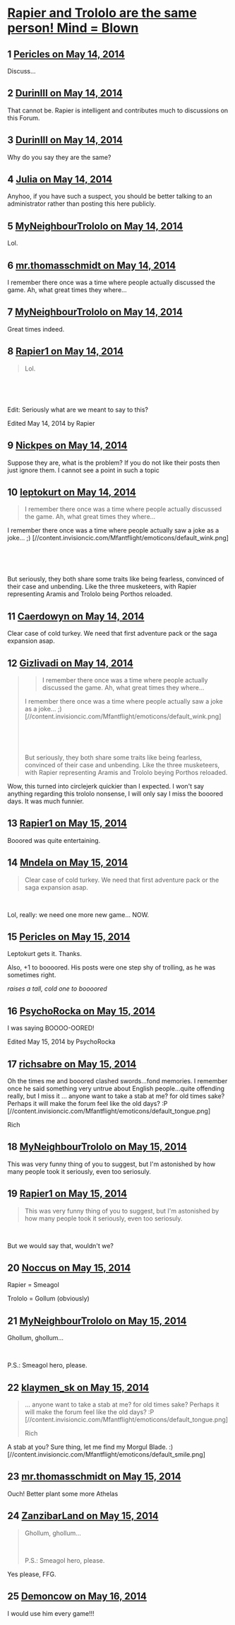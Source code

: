 # [Rapier and Trololo are the same person!  Mind = Blown](https://community.fantasyflightgames.com/topic/106243-rapier-and-trololo-are-the-same-person-mind-blown/)

## 1 [Pericles on May 14, 2014](https://community.fantasyflightgames.com/topic/106243-rapier-and-trololo-are-the-same-person-mind-blown/?do=findComment&comment=1084351)

Discuss...

## 2 [DurinIII on May 14, 2014](https://community.fantasyflightgames.com/topic/106243-rapier-and-trololo-are-the-same-person-mind-blown/?do=findComment&comment=1084384)

That cannot be. Rapier is intelligent and contributes much to discussions on this Forum.

## 3 [DurinIII on May 14, 2014](https://community.fantasyflightgames.com/topic/106243-rapier-and-trololo-are-the-same-person-mind-blown/?do=findComment&comment=1084385)

Why do you say they are the same?

## 4 [Julia on May 14, 2014](https://community.fantasyflightgames.com/topic/106243-rapier-and-trololo-are-the-same-person-mind-blown/?do=findComment&comment=1084391)

Anyhoo, if you have such a suspect, you should be better talking to an administrator rather than posting this here publicly.

## 5 [MyNeighbourTrololo on May 14, 2014](https://community.fantasyflightgames.com/topic/106243-rapier-and-trololo-are-the-same-person-mind-blown/?do=findComment&comment=1084402)

Lol.

## 6 [mr.thomasschmidt on May 14, 2014](https://community.fantasyflightgames.com/topic/106243-rapier-and-trololo-are-the-same-person-mind-blown/?do=findComment&comment=1084417)

I remember there once was a time where people actually discussed the game. Ah, what great times they where...

## 7 [MyNeighbourTrololo on May 14, 2014](https://community.fantasyflightgames.com/topic/106243-rapier-and-trololo-are-the-same-person-mind-blown/?do=findComment&comment=1084476)

Great times indeed.

## 8 [Rapier1 on May 14, 2014](https://community.fantasyflightgames.com/topic/106243-rapier-and-trololo-are-the-same-person-mind-blown/?do=findComment&comment=1084552)

> Lol.

 

 

Edit: Seriously what are we meant to say to this?

Edited May 14, 2014 by Rapier

## 9 [Nickpes on May 14, 2014](https://community.fantasyflightgames.com/topic/106243-rapier-and-trololo-are-the-same-person-mind-blown/?do=findComment&comment=1084749)

Suppose they are, what is the problem? If you do not like their posts then just ignore them. I cannot see a point in such a topic

## 10 [leptokurt on May 14, 2014](https://community.fantasyflightgames.com/topic/106243-rapier-and-trololo-are-the-same-person-mind-blown/?do=findComment&comment=1084798)

> I remember there once was a time where people actually discussed the game. Ah, what great times they where...

I remember there once was a time where people actually saw a joke as a joke... ;) [//content.invisioncic.com/Mfantflight/emoticons/default_wink.png]

 

 

But seriously, they both share some traits like being fearless, convinced of their case and unbending. Like the three musketeers, with Rapier representing Aramis and Trololo being Porthos reloaded.

## 11 [Caerdowyn on May 14, 2014](https://community.fantasyflightgames.com/topic/106243-rapier-and-trololo-are-the-same-person-mind-blown/?do=findComment&comment=1084841)

Clear case of cold turkey. We need that first adventure pack or the saga expansion asap.

## 12 [Gizlivadi on May 14, 2014](https://community.fantasyflightgames.com/topic/106243-rapier-and-trololo-are-the-same-person-mind-blown/?do=findComment&comment=1084891)

> > I remember there once was a time where people actually discussed the game. Ah, what great times they where...
> 
> I remember there once was a time where people actually saw a joke as a joke... ;) [//content.invisioncic.com/Mfantflight/emoticons/default_wink.png]
> 
>  
> 
>  
> 
> But seriously, they both share some traits like being fearless, convinced of their case and unbending. Like the three musketeers, with Rapier representing Aramis and Trololo beying Porthos reloaded.

Wow, this turned into circlejerk quickier than I expected. I won't say anything regarding this trololo nonsense, I will only say I miss the booored days. It was much funnier.

## 13 [Rapier1 on May 15, 2014](https://community.fantasyflightgames.com/topic/106243-rapier-and-trololo-are-the-same-person-mind-blown/?do=findComment&comment=1084951)

Booored was quite entertaining.

## 14 [Mndela on May 15, 2014](https://community.fantasyflightgames.com/topic/106243-rapier-and-trololo-are-the-same-person-mind-blown/?do=findComment&comment=1084959)

> Clear case of cold turkey. We need that first adventure pack or the saga expansion asap.

 

Lol, really: we need one more new game... NOW.

## 15 [Pericles on May 15, 2014](https://community.fantasyflightgames.com/topic/106243-rapier-and-trololo-are-the-same-person-mind-blown/?do=findComment&comment=1085035)

Leptokurt gets it. Thanks.

Also, +1 to boooored. His posts were one step shy of trolling, as he was sometimes right.

*raises a tall, cold one to boooored*

## 16 [PsychoRocka on May 15, 2014](https://community.fantasyflightgames.com/topic/106243-rapier-and-trololo-are-the-same-person-mind-blown/?do=findComment&comment=1085211)

I was saying BOOOO-OORED!

Edited May 15, 2014 by PsychoRocka

## 17 [richsabre on May 15, 2014](https://community.fantasyflightgames.com/topic/106243-rapier-and-trololo-are-the-same-person-mind-blown/?do=findComment&comment=1085608)

Oh the times me and booored clashed swords...fond memories. I remember once he said something very untrue about English people...quite offending really, but I miss it ... anyone want to take a stab at me? for old times sake? Perhaps it will make the forum feel like the old days? :P [//content.invisioncic.com/Mfantflight/emoticons/default_tongue.png]

Rich

## 18 [MyNeighbourTrololo on May 15, 2014](https://community.fantasyflightgames.com/topic/106243-rapier-and-trololo-are-the-same-person-mind-blown/?do=findComment&comment=1085632)

This was very funny thing of you to suggest, but I'm astonished by how many people took it seriously, even too seriosuly.

## 19 [Rapier1 on May 15, 2014](https://community.fantasyflightgames.com/topic/106243-rapier-and-trololo-are-the-same-person-mind-blown/?do=findComment&comment=1085647)

> This was very funny thing of you to suggest, but I'm astonished by how many people took it seriously, even too seriosuly.

 

But we would say that, wouldn't we?

## 20 [Noccus on May 15, 2014](https://community.fantasyflightgames.com/topic/106243-rapier-and-trololo-are-the-same-person-mind-blown/?do=findComment&comment=1085676)

Rapier = Smeagol

Trololo = Gollum (obviously)

## 21 [MyNeighbourTrololo on May 15, 2014](https://community.fantasyflightgames.com/topic/106243-rapier-and-trololo-are-the-same-person-mind-blown/?do=findComment&comment=1085679)

Ghollum, ghollum... 

 

P.S.: Smeagol hero, please.

## 22 [klaymen_sk on May 15, 2014](https://community.fantasyflightgames.com/topic/106243-rapier-and-trololo-are-the-same-person-mind-blown/?do=findComment&comment=1085686)

> ... anyone want to take a stab at me? for old times sake? Perhaps it will make the forum feel like the old days? :P [//content.invisioncic.com/Mfantflight/emoticons/default_tongue.png]
> 
> Rich

A stab at you? Sure thing, let me find my Morgul Blade. :) [//content.invisioncic.com/Mfantflight/emoticons/default_smile.png]

## 23 [mr.thomasschmidt on May 15, 2014](https://community.fantasyflightgames.com/topic/106243-rapier-and-trololo-are-the-same-person-mind-blown/?do=findComment&comment=1085701)

Ouch! Better plant some more Athelas

## 24 [ZanzibarLand on May 15, 2014](https://community.fantasyflightgames.com/topic/106243-rapier-and-trololo-are-the-same-person-mind-blown/?do=findComment&comment=1085903)

> Ghollum, ghollum... 
> 
>  
> 
> P.S.: Smeagol hero, please.

Yes please, FFG.

## 25 [Demoncow on May 16, 2014](https://community.fantasyflightgames.com/topic/106243-rapier-and-trololo-are-the-same-person-mind-blown/?do=findComment&comment=1086519)

I would use him every game!!!

